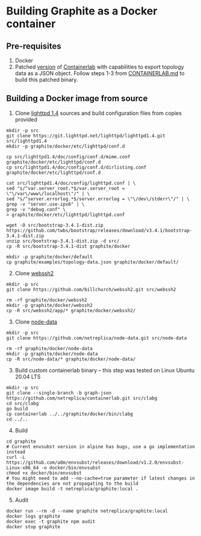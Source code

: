 # Building Graphite as a Docker container

## Pre-requisites

1. Docker
2. Patched [version](https://github.com/netreplica/containerlab/tree/graph-json) of [Containerlab](https://github.com/srl-labs/containerlab) with capabilities to export topology data as a JSON object. Follow steps 1-3 from [CONTAINERLAB.md](CONTAINERLAB.md) to build this patched binary.

## Building a Docker image from source

1. Clone [lighttpd 1.4](https://git.lighttpd.net/lighttpd/lighttpd1.4) sources and build configuration files from copies provided

  ```Shell
  mkdir -p src
  git clone https://git.lighttpd.net/lighttpd/lighttpd1.4.git src/lighttpd1.4
  mkdir -p graphite/docker/etc/lighttpd/conf.d

  cp src/lighttpd1.4/doc/config/conf.d/mime.conf graphite/docker/etc/lighttpd/conf.d
  cp src/lighttpd1.4/doc/config/conf.d/dirlisting.conf graphite/docker/etc/lighttpd/conf.d

  cat src/lighttpd1.4/doc/config/lighttpd.conf | \
  sed "s/^var.server_root.*$/var.server_root = \"\/var\/www\/localhost\"/" | \
  sed "s/^server.errorlog.*$/server.errorlog = \"\/dev\/stderr\"/" | \
  grep -v "server.use-ipv6" | \
  grep -v "debug.conf" \
  > graphite/docker/etc/lighttpd/lighttpd.conf
  
  wget -O src/bootstrap-3.4.1-dist.zip https://github.com/twbs/bootstrap/releases/download/v3.4.1/bootstrap-3.4.1-dist.zip
  unzip src/bootstrap-3.4.1-dist.zip -d src/
  cp -R src/bootstrap-3.4.1-dist graphite/docker

  mkdir -p graphite/docker/default
  cp graphite/examples/topology-data.json graphite/docker/default/
  ````
  
2. Clone [webssh2](https://github.com/billchurch/WebSSH2)

  ```Shell
  mkdir -p src
  git clone https://github.com/billchurch/webssh2.git src/webssh2

  rm -rf graphite/docker/webssh2
  mkdir -p graphite/docker/webssh2
  cp -R src/webssh2/app/* graphite/docker/webssh2/
  ````

3. Clone [node-data](https://github.com/netreplica/node-data)

  ```Shell
  mkdir -p src
  git clone https://github.com/netreplica/node-data.git src/node-data

  rm -rf graphite/docker/node-data
  mkdir -p graphite/docker/node-data
  cp -R src/node-data/* graphite/docker/node-data/
  ````


3. Build custom containerlab binary – this step was tested on Linux Ubuntu 20.04 LTS

  ```Shell
  mkdir -p src
  git clone --single-branch -b graph-json https://github.com/netreplica/containerlab.git src/clabg
  cd src/clabg
  go build
  cp containerlab ../../graphite/docker/bin/clabg
  cd ../..
  ````

4. Build

  ```Shell
  cd graphite
  # Current envsubst version in alpine has bugs, use a go implementation instead
  curl -L https://github.com/a8m/envsubst/releases/download/v1.2.0/envsubst-Linux-x86_64 -o docker/bin/envsubst
  chmod +x docker/bin/envsubst
  # You might need to add --no-cache=true parameter if latest changes in the dependencies are not propagating to the build
  docker image build -t netreplica/graphite:local .
  ````
  
5. Audit

  ```Shell
  docker run --rm -d --name graphite netreplica/graphite:local
  docker logs graphite
  docker exec -t graphite npm audit
  docker stop graphite
  ````
